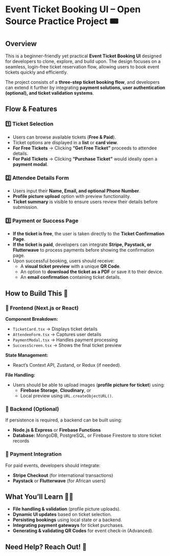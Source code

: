 # Event Ticket Booking UI – Open Source Practice Project 🎟️

## Overview

This is a beginner-friendly yet practical **Event Ticket Booking UI** designed for developers to clone, explore, and build upon. The design focuses on a seamless, login-free ticket reservation flow, allowing users to book event tickets quickly and efficiently.

The project consists of a **three-step ticket booking flow**, and developers can extend it further by integrating **payment solutions, user authentication (optional), and ticket validation systems**.

## Flow & Features

### 1️⃣ Ticket Selection
- Users can browse available tickets (**Free & Paid**).
- Ticket options are displayed in a **list** or **card view**.
- **For Free Tickets** → Clicking **“Get Free Ticket”** proceeds to attendee details.
- **For Paid Tickets** → Clicking **“Purchase Ticket”** would ideally open a **payment modal**.

### 2️⃣ Attendee Details Form
- Users input their **Name, Email, and optional Phone Number**.
- **Profile picture upload** option with preview functionality.
- **Ticket summary** is visible to ensure users review their details before submission.

### 3️⃣ Payment or Success Page
- **If the ticket is free**, the user is taken directly to the **Ticket Confirmation Page**.
- **If the ticket is paid**, developers can integrate **Stripe, Paystack, or Flutterwave** to process payments before showing the confirmation page.
- Upon successful booking, users should receive:
  - A **visual ticket preview** with a unique **QR Code**.
  - An option to **download the ticket as a PDF** or save it to their device.
  - An **email confirmation** containing ticket details.

## How to Build This 🚀

### 📌 Frontend (**Next.js or React**)
**Component Breakdown:**
- `TicketCard.tsx` → Displays ticket details
- `AttendeeForm.tsx` → Captures user details
- `PaymentModal.tsx` → Handles payment processing
- `SuccessScreen.tsx` → Shows the final ticket preview

**State Management:**
- React’s Context API, Zustand, or Redux (if needed).

**File Handling:**
- Users should be able to upload images (**profile picture for ticket**) using:
  - **Firebase Storage**, **Cloudinary**, or
  - Local preview using `URL.createObjectURL()`.

### 📌 Backend (**Optional**)
If persistence is required, a backend can be built using:
- **Node.js & Express** or **Firebase Functions**
- **Database:** MongoDB, PostgreSQL, or Firebase Firestore to store ticket records

### 📌 Payment Integration
For paid events, developers should integrate:
- **Stripe Checkout** (for international transactions)
- **Paystack** or **Flutterwave** (for African users)

## What You’ll Learn 🧑‍💻
- **File handling & validation** (profile picture uploads).
- **Dynamic UI updates** based on ticket selection.
- **Persisting bookings** using local state or a backend.
- **Integrating payment gateways** for ticket purchases.
- **Generating & validating QR Codes** for event check-in (Advanced).

## Need Help? Reach Out! 💬
